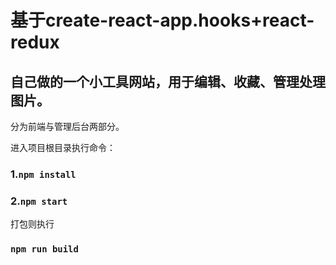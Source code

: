 # 基于create-react-app.hooks+react-redux


## 自己做的一个小工具网站，用于编辑、收藏、管理处理图片。
分为前端与管理后台两部分。

进入项目根目录执行命令：

### 1.`npm install`


### 2.`npm start`

打包则执行
### `npm run build`

